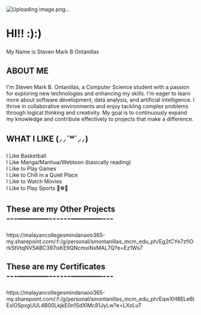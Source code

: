 ![Uploading image.png…]()
<h1 align="left">HI!! :):)</h1>

###

<p align="left">My Name is Steven Mark B Ontanillas</p>

###

<h2 align="left">ABOUT ME </h2>

###

<p align="left">I'm Steven Mark B. Ontanillas, a Computer Science student with a passion for exploring new technologies and enhancing my skills. I'm eager to learn more about software development, data analysis, and artificial intelligence. I thrive in collaborative environments and enjoy tackling complex problems through logical thinking and creativity. My goal is to continuously expand my knowledge and contribute effectively to projects that make a difference.</p>

###

<h2 align="left">WHAT I LIKE  (⸝⸝´꒳`⸝⸝)</h2>

###

<p align="left">I Like Basketball<br>I Like Manga/Manhua/Webtoon (basically reading)<br>I Like to Play Games <br>I Like to Chill in a Quiet Place<br>I Like to Watch Movies <br>I Like to Play Sports 🏀⚽🏐</p>

###

<h2 align="left">These are my Other Projects<br> ---––——––------––——––--- </h2>

###

<p align="left">https://malayancollegesmindanaoo365-my.sharepoint.com/:f:/g/personal/smontanillas_mcm_edu_ph/Eg2tCYe7zflOrkStVtqNV5ABC397isKE9QNcmxiNxMAL7Q?e=Ez1Ws7</p>

###

<h2 align="left">These are my Certificates<br> ---––——––------––——––--- </h2>

###

<p align="left">https://malayancollegesmindanaoo365-my.sharepoint.com/:f:/g/personal/smontanillas_mcm_edu_ph/EqwXH8ELe6tEsIOSpxgUUL4B00LkjkE0n1SdXlMc81JyLw?e=LXoLuT</p>

###
